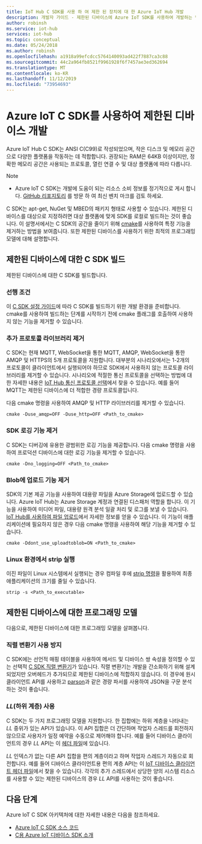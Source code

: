 ```yaml
---
title: IoT Hub C SDK를 사용 하 여 제한 된 장치에 대 한 Azure IoT Hub 개발
description: 개발자 가이드 - 제한된 디바이스에 Azure IoT SDK를 사용하여 개발하는 방법에 대한 지침입니다.
author: robinsh
ms.service: iot-hub
services: iot-hub
ms.topic: conceptual
ms.date: 05/24/2018
ms.author: robinsh
ms.openlocfilehash: a1918a99efcdcc5764140093ad422f7887ca3c88
ms.sourcegitcommit: 44c2a964fb8521f9961928f6f7457ae3ed362694
ms.translationtype: MT
ms.contentlocale: ko-KR
ms.lasthandoff: 11/12/2019
ms.locfileid: "73954693"
---
```

# <a name="develop-for-constrained-devices-using-azure-iot-c-sdk"></a>Azure IoT C SDK를 사용하여 제한된 디바이스 개발

Azure IoT Hub C SDK는 ANSI C(C99)로 작성되었으며, 작은 디스크 및 메모리 공간으로 다양한 플랫폼을 작동하는 데 적합합니다. 권장되는 RAM은 64KB 이상이지만, 정확한 메모리 공간은 사용되는 프로토콜, 열린 연결 수 및 대상 플랫폼에 따라 다릅니다.
> [!NOTE]
> * Azure IoT C SDK는 개발에 도움이 되는 리소스 소비 정보를 정기적으로 게시 합니다.  [GitHub 리포지토리](https://github.com/Azure/azure-iot-sdk-c/blob/master/doc/c_sdk_resource_information.md) 를 방문 하 여 최신 벤치 마크를 검토 하세요.
>

C SDK는 apt-get, NuGet 및 MBED의 패키지 형태로 사용할 수 있습니다. 제한된 디바이스를 대상으로 지정하려면 대상 플랫폼에 맞게 SDK를 로컬로 빌드하는 것이 좋습니다. 이 설명서에서는 C SDK의 공간을 줄이기 위해 [cmake](https://cmake.org/)를 사용하여 특정 기능을 제거하는 방법을 보여줍니다. 또한 제한된 디바이스를 사용하기 위한 최적의 프로그래밍 모델에 대해 설명합니다.

## <a name="building-the-c-sdk-for-constrained-devices"></a>제한된 디바이스에 대한 C SDK 빌드

제한된 디바이스에 대한 C SDK를 빌드합니다.

### <a name="prerequisites"></a>선행 조건

이 [C SDK 설정 가이드](https://github.com/Azure/azure-iot-sdk-c/blob/master/doc/devbox_setup.md)에 따라 C SDK를 빌드하기 위한 개발 환경을 준비합니다. cmake를 사용하여 빌드하는 단계를 시작하기 전에 cmake 플래그를 호출하여 사용하지 않는 기능을 제거할 수 있습니다.

### <a name="remove-additional-protocol-libraries"></a>추가 프로토콜 라이브러리 제거

C SDK는 현재 MQTT, WebSocket을 통한 MQTT, AMQP, WebSocket을 통한 AMQP 및 HTTPS의 5개 프로토콜을 지원합니다. 대부분의 시나리오에서는 1-2개의 프로토콜이 클라이언트에서 실행되어야 하므로 SDK에서 사용하지 않는 프로토콜 라이브러리를 제거할 수 있습니다. 시나리오에 적절한 통신 프로토콜을 선택하는 방법에 대한 자세한 내용은 [IoT Hub 통신 프로토콜 선택](iot-hub-devguide-protocols.md)에서 찾을 수 있습니다. 예를 들어 MQTT는 제한된 디바이스에 더 적합한 경량 프로토콜입니다.

다음 cmake 명령을 사용하여 AMQP 및 HTTP 라이브러리를 제거할 수 있습니다.

```
cmake -Duse_amqp=OFF -Duse_http=OFF <Path_to_cmake>
```

### <a name="remove-sdk-logging-capability"></a>SDK 로깅 기능 제거

C SDK는 디버깅에 유용한 광범위한 로깅 기능을 제공합니다. 다음 cmake 명령을 사용하여 프로덕션 디바이스에 대한 로깅 기능을 제거할 수 있습니다.

```
cmake -Dno_logging=OFF <Path_to_cmake>
```

### <a name="remove-upload-to-blob-capability"></a>Blob에 업로드 기능 제거

SDK의 기본 제공 기능을 사용하여 대용량 파일을 Azure Storage에 업로드할 수 있습니다. Azure IoT Hub는 Azure Storage 계정과 연결된 디스패처 역할을 합니다. 이 기능을 사용하여 미디어 파일, 대용량 원격 분석 일괄 처리 및 로그를 보낼 수 있습니다. [IoT Hub를 사용하여 파일 업로드](iot-hub-devguide-file-upload.md)에서 자세한 정보를 얻을 수 있습니다. 이 기능이 애플리케이션에 필요하지 않은 경우 다음 cmake 명령을 사용하여 해당 기능을 제거할 수 있습니다.

```
cmake -Ddont_use_uploadtoblob=ON <Path_to_cmake>
```

### <a name="running-strip-on-linux-environment"></a>Linux 환경에서 strip 실행

이진 파일이 Linux 시스템에서 실행되는 경우 컴파일 후에 [strip 명령](https://en.wikipedia.org/wiki/Strip_(Unix))을 활용하여 최종 애플리케이션의 크기를 줄일 수 있습니다.

```
strip -s <Path_to_executable>
```

## <a name="programming-models-for-constrained-devices"></a>제한된 디바이스에 대한 프로그래밍 모델

다음으로, 제한된 디바이스에 대한 프로그래밍 모델을 살펴봅니다.

### <a name="avoid-using-the-serializer"></a>직렬 변환기 사용 방지

C SDK에는 선언적 매핑 테이블을 사용하여 메서드 및 디바이스 쌍 속성을 정의할 수 있는 선택적 [C SDK 직렬 변환기](https://github.com/Azure/azure-iot-sdk-c/tree/master/serializer)가 있습니다. 직렬 변환기는 개발을 간소화하기 위해 설계되었지만 오버헤드가 추가되므로 제한된 디바이스에 적합하지 않습니다. 이 경우에 원시 클라이언트 API를 사용하고 [parson](https://github.com/kgabis/parson)과 같은 경량 파서를 사용하여 JSON을 구문 분석하는 것이 좋습니다.

### <a name="use-the-lower-layer-_ll_"></a>_LL_(하위 계층) 사용

C SDK는 두 가지 프로그래밍 모델을 지원합니다. 한 집합에는 하위 계층을 나타내는 _LL_ 중위가 있는 API가 있습니다. 이 API 집합은 더 간단하며 작업자 스레드를 회전하지 않으므로 사용자가 일정 예약을 수동으로 제어해야 합니다. 예를 들어 디바이스 클라이언트의 경우 _LL_ API는 이 [헤더 파일](https://github.com/Azure/azure-iot-sdk-c/blob/master/iothub_client/inc/iothub_device_client_ll.h)에 있습니다. 

_LL_ 인덱스가 없는 다른 API 집합을 편의 계층이라고 하며 작업자 스레드가 자동으로 회전합니다. 예를 들어 디바이스 클라이언트용 편의 계층 API는 이 [IoT 디바이스 클라이언트 헤더 파일](https://github.com/Azure/azure-iot-sdk-c/blob/master/iothub_client/inc/iothub_device_client.h)에서 찾을 수 있습니다. 각각의 추가 스레드에서 상당한 양의 시스템 리소스를 사용할 수 있는 제한된 디바이스의 경우 _LL_ API를 사용하는 것이 좋습니다.

## <a name="next-steps"></a>다음 단계

Azure IoT C SDK 아키텍처에 대한 자세한 내용은 다음을 참조하세요.
-   [Azure IoT C SDK 소스 코드](https://github.com/Azure/azure-iot-sdk-c/)
-   [C용 Azure IoT 디바이스 SDK 소개](iot-hub-device-sdk-c-intro.md)

